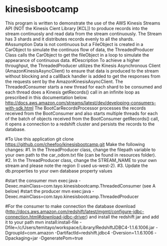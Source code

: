 # kinesisbootcamp
This program is written to demonstrate the use of the AWS Kinesis Streams API (NOT the Kinesis Cient Library [KCL]) to produce records into the stream continuosly and read data from the stream continuously. The Stream has 3 shards and it distributes records evenly to all the shards.
#Assumption
Data is not continuous but a FileObject is created in a CarObject to simulate the continuos flow of data, the ThreadedProducer Class calls the CarObject to get the fileObject in a loop to simulate the appearance of continuous data.
#Description
To achieve a higher throughput, the ThreadedProducer utilizes the Kinesis Asynchronous Client (AmazonKinesisAsyncClient) to ensure that data is produced to the stream without blocking and a callBack handler is added to get the responses from the requests sent by the AmazonKinesisAsyncClient.
The ThreadedConsumer starts a new thread for each shard to be consumed and each thread does a Kinesis getRecords() call in an infinite loop as prescribed in this documentation below.
http://docs.aws.amazon.com/streams/latest/dev/developing-consumers-with-sdk.html
The BootCarRecordsProcessor processes the records received from the BootConsumer and also starts multiple threads for each of the batch of objects received from the BootConsumer getRecords() call, it opens a connection to a redshift cluster and persists the records to the database.

#To Use this application
git clone https://github.com/cheefoo/kinesisbootcamp.git
Make the following changes:
#1. In the ThreadProducer class, 
change the filepath variable to your own path to the car_odom.txt file (can be found in resources folder).
#2. In the ThreadProducer class, 
change the STREAM_NAME to your own stream and please note the region (I used us-west-2).
#3. Update the db.properties 
to your own database property values

#start the consumer 
mvn exec:java -Dexec.mainClass=com.tayo.kinesisbootcamp.ThreadedConsumer (see A below)
#start the producer
mvn exec:java -Dexec.mainClass=com.tayo.kinesisbootcamp.ThreadedProducer

#For the consumer to make connection the database download (http://docs.aws.amazon.com/redshift/latest/mgmt/configure-jdbc-connection.html#download-jdbc-driver) and install the redshift jar and add it to your path
mvn install:install-file -Dfile=/c/Users/temitayo/workspace/Library/RedshiftJDBC4-1.1.6.1006.jar -DgroupId=com.amazon -DartifactId=redshift.jdbc4 -Dversion=1.1.6.1006 -Dpackaging=jar -DgeneratePom=true

